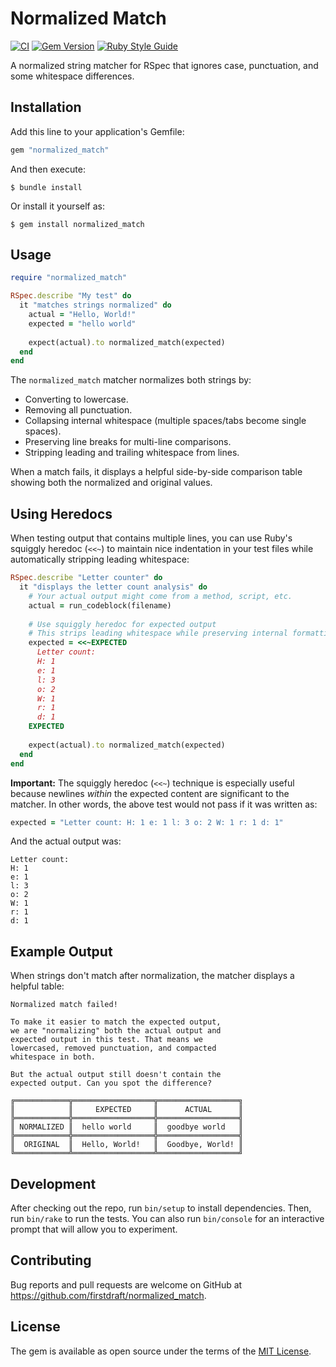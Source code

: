# Normalized Match

[![CI](https://github.com/firstdraft/normalized_match/actions/workflows/ci.yml/badge.svg)](https://github.com/firstdraft/normalized_match/actions/workflows/ci.yml)
[![Gem Version](https://badge.fury.io/rb/normalized_match.svg)](https://badge.fury.io/rb/normalized_match)
[![Ruby Style Guide](https://img.shields.io/badge/code_style-standard-brightgreen.svg)](https://github.com/standardrb/standard)

A normalized string matcher for RSpec that ignores case, punctuation, and some whitespace differences.

## Installation

Add this line to your application's Gemfile:

```ruby
gem "normalized_match"
```

And then execute:

```
$ bundle install
```

Or install it yourself as:

```
$ gem install normalized_match
```

## Usage

```ruby
require "normalized_match"

RSpec.describe "My test" do
  it "matches strings normalized" do
    actual = "Hello, World!"
    expected = "hello world"
    
    expect(actual).to normalized_match(expected)
  end
end
```

The `normalized_match` matcher normalizes both strings by:

- Converting to lowercase.
- Removing all punctuation.
- Collapsing internal whitespace (multiple spaces/tabs become single spaces).
- Preserving line breaks for multi-line comparisons.
- Stripping leading and trailing whitespace from lines.

When a match fails, it displays a helpful side-by-side comparison table showing both the normalized and original values.

## Using Heredocs

When testing output that contains multiple lines, you can use Ruby's squiggly heredoc (`<<~`) to maintain nice indentation in your test files while automatically stripping leading whitespace:

```ruby
RSpec.describe "Letter counter" do
  it "displays the letter count analysis" do
    # Your actual output might come from a method, script, etc.
    actual = run_codeblock(filename)
    
    # Use squiggly heredoc for expected output
    # This strips leading whitespace while preserving internal formatting
    expected = <<~EXPECTED
      Letter count:
      H: 1
      e: 1
      l: 3
      o: 2
      W: 1
      r: 1
      d: 1
    EXPECTED
    
    expect(actual).to normalized_match(expected)
  end
end
```

**Important:** The squiggly heredoc (`<<~`) technique is especially useful because newlines _within_ the expected content are significant to the matcher. In other words, the above test would not pass if it was written as:

```ruby
expected = "Letter count: H: 1 e: 1 l: 3 o: 2 W: 1 r: 1 d: 1"
```

And the actual output was:

```
Letter count:
H: 1
e: 1
l: 3
o: 2
W: 1
r: 1
d: 1
```

## Example Output

When strings don't match after normalization, the matcher displays a helpful table:

```
Normalized match failed!

To make it easier to match the expected output,
we are "normalizing" both the actual output and
expected output in this test. That means we
lowercased, removed punctuation, and compacted
whitespace in both.

But the actual output still doesn't contain the
expected output. Can you spot the difference?

╔════════════╦══════════════════╦══════════════════╗
║            ║     EXPECTED     ║      ACTUAL      ║
╠════════════╬══════════════════╬══════════════════╣
║ NORMALIZED ║  hello world     ║  goodbye world   ║
╠════════════╬══════════════════╬══════════════════╣
║  ORIGINAL  ║  Hello, World!   ║  Goodbye, World! ║
╚════════════╩══════════════════╩══════════════════╝
```

## Development

After checking out the repo, run `bin/setup` to install dependencies. Then, run `bin/rake` to run the tests. You can also run `bin/console` for an interactive prompt that will allow you to experiment.

## Contributing

Bug reports and pull requests are welcome on GitHub at https://github.com/firstdraft/normalized_match.

## License

The gem is available as open source under the terms of the [MIT License](https://opensource.org/licenses/MIT).
